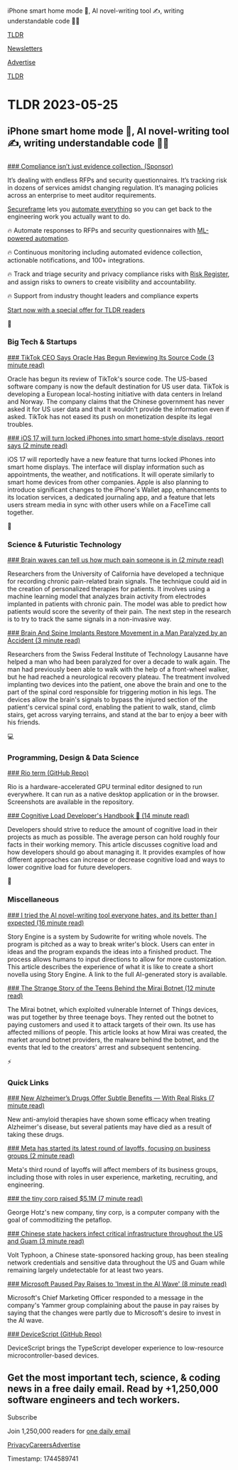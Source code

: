 iPhone smart home mode 📱, AI novel-writing tool ✍️, writing understandable code 👨‍💻

[TLDR](/)

[Newsletters](/newsletters)

[Advertise](https://advertise.tldr.tech/)

[TLDR](/)

# TLDR 2023-05-25

## iPhone smart home mode 📱, AI novel-writing tool ✍️, writing understandable code 👨‍💻

### 

[### Compliance isn’t just evidence collection. (Sponsor)](https://secureframe.com/request-demo-4?utm_source=partner&amp;utm_medium=newsletter&amp;utm_campaign=052523-tldrtech)

It’s dealing with endless RFPs and security questionnaires. It’s tracking risk in dozens of services amidst changing regulation. It’s managing policies across an enterprise to meet auditor requirements.

[Secureframe](https://secureframe.com/request-demo-4?utm_source=partner&utm_medium=newsletter&utm_campaign=052523-tldrtech) lets you [automate everything](https://secureframe.com/request-demo-4?utm_source=partner&utm_medium=newsletter&utm_campaign=052523-tldrtech) so you can get back to the engineering work you actually want to do.

🔥 Automate responses to RFPs and security questionnaires with [ML-powered automation](https://secureframe.com/request-demo-4?utm_source=partner&utm_medium=newsletter&utm_campaign=052523-tldrtech).

🔥 Continuous monitoring including automated evidence collection, actionable notifications, and 100+ integrations.

🔥 Track and triage security and privacy compliance risks with [Risk Register](https://secureframe.com/request-demo-4?utm_source=partner&utm_medium=newsletter&utm_campaign=052523-tldrtech), and assign risks to owners to create visibility and accountability.

🔥 Support from industry thought leaders and compliance experts

[Start now with a special offer for TLDR readers](https://secureframe.com/request-demo-4?utm_source=partner&utm_medium=newsletter&utm_campaign=052523-tldrtech)

📱

### Big Tech & Startups

[### TikTok CEO Says Oracle Has Begun Reviewing Its Source Code (3 minute read)](https://time.com/6281946/tiktok-oracle-source-code/?utm_source=tldrnewsletter)

Oracle has begun its review of TikTok's source code. The US-based software company is now the default destination for US user data. TikTok is developing a European local-hosting initiative with data centers in Ireland and Norway. The company claims that the Chinese government has never asked it for US user data and that it wouldn't provide the information even if asked. TikTok has not eased its push on monetization despite its legal troubles.

[### iOS 17 will turn locked iPhones into smart home-style displays, report says (2 minute read)](https://techcrunch.com/2023/05/24/apples-ios-17-turn-locked-iphones-smart-home-style-displays/?utm_source=tldrnewsletter)

iOS 17 will reportedly have a new feature that turns locked iPhones into smart home displays. The interface will display information such as appointments, the weather, and notifications. It will operate similarly to smart home devices from other companies. Apple is also planning to introduce significant changes to the iPhone's Wallet app, enhancements to its location services, a dedicated journaling app, and a feature that lets users stream media in sync with other users while on a FaceTime call together.

🚀

### Science & Futuristic Technology

[### Brain waves can tell us how much pain someone is in (2 minute read)](https://www.technologyreview.com/2023/05/22/1073465/brain-waves-can-tell-us-how-much-pain-someone-is-in/?utm_source=tldrnewsletter)

Researchers from the University of California have developed a technique for recording chronic pain-related brain signals. The technique could aid in the creation of personalized therapies for patients. It involves using a machine learning model that analyzes brain activity from electrodes implanted in patients with chronic pain. The model was able to predict how patients would score the severity of their pain. The next step in the research is to try to track the same signals in a non-invasive way.

[### Brain And Spine Implants Restore Movement in a Man Paralyzed by an Accident (3 minute read)](https://www.sciencealert.com/brain-and-spine-implants-restore-movement-in-a-man-paralyzed-by-an-accident?utm_source=tldrnewsletter)

Researchers from the Swiss Federal Institute of Technology Lausanne have helped a man who had been paralyzed for over a decade to walk again. The man had previously been able to walk with the help of a front-wheel walker, but he had reached a neurological recovery plateau. The treatment involved implanting two devices into the patient, one above the brain and one to the part of the spinal cord responsible for triggering motion in his legs. The devices allow the brain's signals to bypass the injured section of the patient's cervical spinal cord, enabling the patient to walk, stand, climb stairs, get across varying terrains, and stand at the bar to enjoy a beer with his friends.

💻

### Programming, Design & Data Science

[### Rio term (GitHub Repo)](https://github.com/raphamorim/rio?utm_source=tldrnewsletter)

Rio is a hardware-accelerated GPU terminal editor designed to run everywhere. It can run as a native desktop application or in the browser. Screenshots are available in the repository.

[### Cognitive Load Developer's Handbook 🧠 (14 minute read)](https://github.com/zakirullin/cognitive-load?utm_source=tldrnewsletter)

Developers should strive to reduce the amount of cognitive load in their projects as much as possible. The average person can hold roughly four facts in their working memory. This article discusses cognitive load and how developers should go about managing it. It provides examples of how different approaches can increase or decrease cognitive load and ways to lower cognitive load for future developers.

🎁

### Miscellaneous

[### I tried the AI novel-writing tool everyone hates, and its better than I expected (16 minute read)](https://www.theverge.com/2023/5/24/23732252/sudowrite-story-engine-ai-generated-cyberpunk-novella?utm_source=tldrnewsletter)

Story Engine is a system by Sudowrite for writing whole novels. The program is pitched as a way to break writer's block. Users can enter in ideas and the program expands the ideas into a finished product. The process allows humans to input directions to allow for more customization. This article describes the experience of what it is like to create a short novella using Story Engine. A link to the full AI-generated story is available.

[### The Strange Story of the Teens Behind the Mirai Botnet (12 minute read)](https://spectrum.ieee.org/mirai-botnet?utm_source=tldrnewsletter)

The Mirai botnet, which exploited vulnerable Internet of Things devices, was put together by three teenage boys. They rented out the botnet to paying customers and used it to attack targets of their own. Its use has affected millions of people. This article looks at how Mirai was created, the market around botnet providers, the malware behind the botnet, and the events that led to the creators' arrest and subsequent sentencing.

⚡

### Quick Links

[### New Alzheimer’s Drugs Offer Subtle Benefits — With Real Risks (7 minute read)](https://www.wired.co.uk/article/alzheimers-drugs-benefits-risks-lecanemab-donanemab?utm_source=tldrnewsletter)

New anti-amyloid therapies have shown some efficacy when treating Alzheimer's disease, but several patients may have died as a result of taking these drugs.

[### Meta has started its latest round of layoffs, focusing on business groups (2 minute read)](https://www.cnbc.com/2023/05/24/meta-layoffs-latest-round-of-cuts-focuses-on-business-groups.html?utm_source=tldrnewsletter)

Meta's third round of layoffs will affect members of its business groups, including those with roles in user experience, marketing, recruiting, and engineering.

[### the tiny corp raised $5.1M (7 minute read)](https://geohot.github.io//blog/jekyll/update/2023/05/24/the-tiny-corp-raised-5M.html?utm_source=tldrnewsletter)

George Hotz's new company, tiny corp, is a computer company with the goal of commoditizing the petaflop.

[### Chinese state hackers infect critical infrastructure throughout the US and Guam (3 minute read)](https://arstechnica.com/information-technology/2023/05/chinese-state-hackers-infect-critical-infrastructure-throughout-the-us-and-guam/?utm_source=tldrnewsletter)

Volt Typhoon, a Chinese state-sponsored hacking group, has been stealing network credentials and sensitive data throughout the US and Guam while remaining largely undetectable for at least two years.

[### Microsoft Paused Pay Raises to 'Invest in the AI Wave' (8 minute read)](https://archive.ph/FhICn#selection-1879.783-1882.0?utm_source=tldrnewsletter)

Microsoft's Chief Marketing Officer responded to a message in the company's Yammer group complaining about the pause in pay raises by saying that the changes were partly due to Microsoft's desire to invest in the AI wave.

[### DeviceScript (GitHub Repo)](https://github.com/microsoft/devicescript?utm_source=tldrnewsletter)

DeviceScript brings the TypeScript developer experience to low-resource microcontroller-based devices.

## Get the most important tech, science, & coding news in a free daily email. Read by +1,250,000 software engineers and tech workers.

Subscribe

Join 1,250,000 readers for [one daily email](/api/latest/tech)

[Privacy](/privacy)[Careers](https://jobs.ashbyhq.com/tldr.tech)[Advertise](/tech/advertise)

Timestamp: 1744589741